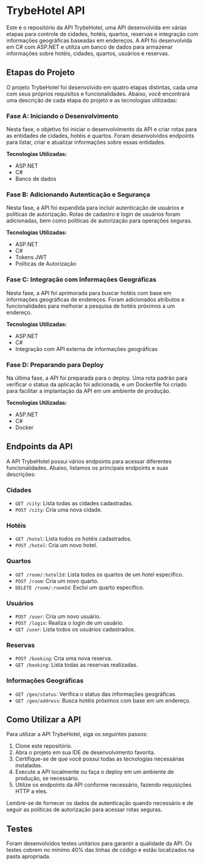 # TrybeHotel API

Este é o repositório da API TrybeHotel, uma API desenvolvida em várias etapas para controle de cidades, hotéis, quartos, reservas e integração com informações geográficas baseadas em endereços. A API foi desenvolvida em C# com ASP.NET e utiliza um banco de dados para armazenar informações sobre hotéis, cidades, quartos, usuários e reservas.

## Etapas do Projeto

O projeto TrybeHotel foi desenvolvido em quatro etapas distintas, cada uma com seus próprios requisitos e funcionalidades. Abaixo, você encontrará uma descrição de cada etapa do projeto e as tecnologias utilizadas:

### Fase A: Iniciando o Desenvolvimento

Nesta fase, o objetivo foi iniciar o desenvolvimento da API e criar rotas para as entidades de cidades, hotéis e quartos. Foram desenvolvidos endpoints para listar, criar e atualizar informações sobre essas entidades.

**Tecnologias Utilizadas:**
- ASP.NET
- C#
- Banco de dados

### Fase B: Adicionando Autenticação e Segurança

Nesta fase, a API foi expandida para incluir autenticação de usuários e políticas de autorização. Rotas de cadastro e login de usuários foram adicionadas, bem como políticas de autorização para operações seguras.

**Tecnologias Utilizadas:**
- ASP.NET
- C#
- Tokens JWT
- Políticas de Autorização

### Fase C: Integração com Informações Geográficas

Nesta fase, a API foi aprimorada para buscar hotéis com base em informações geográficas de endereços. Foram adicionados atributos e funcionalidades para melhorar a pesquisa de hotéis próximos a um endereço.

**Tecnologias Utilizadas:**
- ASP.NET
- C#
- Integração com API externa de informações geográficas

### Fase D: Preparando para Deploy

Na última fase, a API foi preparada para o deploy. Uma rota padrão para verificar o status da aplicação foi adicionada, e um Dockerfile foi criado para facilitar a implantação da API em um ambiente de produção.

**Tecnologias Utilizadas:**
- ASP.NET
- C#
- Docker

## Endpoints da API

A API TrybeHotel possui vários endpoints para acessar diferentes funcionalidades. Abaixo, listamos os principais endpoints e suas descrições:

### Cidades

- `GET /city`: Lista todas as cidades cadastradas.
- `POST /city`: Cria uma nova cidade.

### Hotéis

- `GET /hotel`: Lista todos os hotéis cadastrados.
- `POST /hotel`: Cria um novo hotel.

### Quartos

- `GET /room/:hotelId`: Lista todos os quartos de um hotel específico.
- `POST /room`: Cria um novo quarto.
- `DELETE /room/:roomId`: Exclui um quarto específico.

### Usuários

- `POST /user`: Cria um novo usuário.
- `POST /login`: Realiza o login de um usuário.
- `GET /user`: Lista todos os usuários cadastrados.

### Reservas

- `POST /booking`: Cria uma nova reserva.
- `GET /booking`: Lista todas as reservas realizadas.

### Informações Geográficas

- `GET /geo/status`: Verifica o status das informações geográficas.
- `GET /geo/address`: Busca hotéis próximos com base em um endereço.

## Como Utilizar a API

Para utilizar a API TrybeHotel, siga os seguintes passos:

1. Clone este repositório.
2. Abra o projeto em sua IDE de desenvolvimento favorita.
3. Certifique-se de que você possui todas as tecnologias necessárias instaladas.
4. Execute a API localmente ou faça o deploy em um ambiente de produção, se necessário.
5. Utilize os endpoints da API conforme necessário, fazendo requisições HTTP a eles.

Lembre-se de fornecer os dados de autenticação quando necessário e de seguir as políticas de autorização para acessar rotas seguras.

## Testes

Foram desenvolvidos testes unitários para garantir a qualidade da API. Os testes cobrem no mínimo 40% das linhas de código e estão localizados na pasta apropriada.



